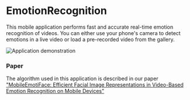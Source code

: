 # EmotionRecognition
This mobile application performs fast and accurate real-time emotion recognition of videos. You can either use your phone's camera to detect emotions in a live video or load a pre-recorded video from the gallery. 

![Application demonstration](https://github.com/PolinaDemochkina/EmotionRecognition/main/demo.gif "Application demo")

### Paper
The algorithm used in this application is described in our paper ["MobileEmotiFace: Efficient Facial Image Representations in Video-Based Emotion Recognition on Mobile Devices"](https://link.springer.com/chapter/10.1007/978-3-030-68821-9_25) 
